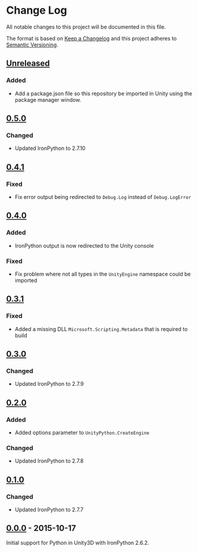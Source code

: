 # Change Log
All notable changes to this project will be documented in this file.

The format is based on [Keep a Changelog](http://keepachangelog.com/) 
and this project adheres to [Semantic Versioning](http://semver.org/).

## [Unreleased]

### Added
* Add a package.json file so this repository be imported in Unity using the
  package manager window.


## [0.5.0]

### Changed
* Updated IronPython to 2.7.10


## [0.4.1]

### Fixed
* Fix error output being redirected to `Debug.Log` instead of `Debug.LogError`


## [0.4.0]

### Added
* IronPython output is now redirected to the Unity console

### Fixed
* Fix problem where not all types in the `UnityEngine` namespace could be
  imported


## [0.3.1]

### Fixed
* Added a missing DLL `Microsoft.Scripting.Metadata` that is required
  to build


## [0.3.0]

### Changed
* Updated IronPython to 2.7.9


## [0.2.0]

### Added
* Added options parameter to `UnityPython.CreateEngine`

### Changed
* Updated IronPython to 2.7.8


## [0.1.0]

### Changed
* Updated IronPython to 2.7.7


## [0.0.0] - 2015-10-17

Initial support for Python in Unity3D with IronPython 2.6.2.

[Unreleased]: https://github.com/exodrifter/unity-python/compare/0.5.0...HEAD
[0.5.0]: https://github.com/exodrifter/unity-python/compare/0.5.0...0.4.1
[0.4.1]: https://github.com/exodrifter/unity-python/compare/0.4.0...0.4.1
[0.4.0]: https://github.com/exodrifter/unity-python/compare/0.3.1...0.4.0
[0.3.1]: https://github.com/exodrifter/unity-python/compare/0.3.0...0.3.1
[0.3.0]: https://github.com/exodrifter/unity-python/compare/0.2.0...0.3.0
[0.2.0]: https://github.com/exodrifter/unity-python/compare/0.1.0...0.2.0
[0.1.0]: https://github.com/exodrifter/unity-python/compare/0.0.0...0.1.0
[0.0.0]: https://github.com/exodrifter/unity-python/compare/f864edb...0.0.0
